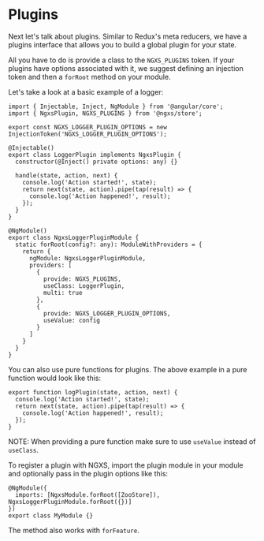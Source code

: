# Plugins

Next let's talk about plugins. Similar to Redux's meta reducers, we have
a plugins interface that allows you to build a global plugin for your state.

All you have to do is provide a class to the `NGXS_PLUGINS` token.
If your plugins have options associated with it, we suggest defining an injection token
and then a `forRoot` method on your module.

Let's take a look at a basic example of a logger:

```TS
import { Injectable, Inject, NgModule } from '@angular/core';
import { NgxsPlugin, NGXS_PLUGINS } from '@ngxs/store';

export const NGXS_LOGGER_PLUGIN_OPTIONS = new InjectionToken('NGXS_LOGGER_PLUGIN_OPTIONS');

@Injectable()
export class LoggerPlugin implements NgxsPlugin {
  constructor(@Inject() private options: any) {}

  handle(state, action, next) {
    console.log('Action started!', state);
    return next(state, action).pipe(tap(result) => {
      console.log('Action happened!', result);
    });
  }
}

@NgModule()
export class NgxsLoggerPluginModule {
  static forRoot(config?: any): ModuleWithProviders = {
    return {
      ngModule: NgxsLoggerPluginModule,
      providers: [
        {
          provide: NGXS_PLUGINS,
          useClass: LoggerPlugin,
          multi: true  
        },
        {
          provide: NGXS_LOGGER_PLUGIN_OPTIONS,
          useValue: config
        }
      ]
    }
  }
}
```

You can also use pure functions for plugins. The above example in a pure function
would look like this:

```TS
export function logPlugin(state, action, next) {
  console.log('Action started!', state);
  return next(state, action).pipe(tap(result) => {
    console.log('Action happened!', result);
  });
}
```

NOTE: When providing a pure function make sure to use `useValue` instead of `useClass`.

To register a plugin with NGXS, import the plugin module in your module and optionally pass in the plugin options like this:

```TS
@NgModule({
  imports: [NgxsModule.forRoot([ZooStore]), NgxsLoggerPluginModule.forRoot({})]
})
export class MyModule {}
```

The method also works with `forFeature`.
